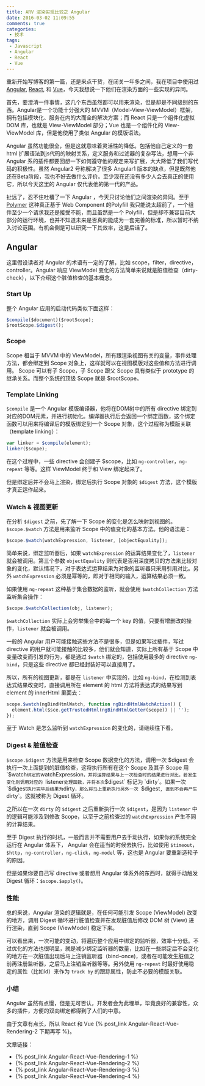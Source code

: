 ```yaml
---
title: ARV 渲染实现比较之 Angular
date: 2016-03-02 11:09:55
comments: true
categories:
 - 技术
tags:
 - Javascript
 - Angular
 - React
 - Vue
---
```


重新开始写博客的第一篇，还是来点干货，在闭关一年多之间，我在项目中使用过 [Angular][1], [React][2], 和 [Vue][3]，今天我想说一下他们在渲染方面的一些实现的异同。

首先，要澄清一件事情，这几个东西虽然都可以用来渲染，但是却是不同级别的东西。Angular是一个功能十分强大的 MVVM（Model-View-ViewModel）框架，拥有包括模块化、服务在内的大而全的解决方案；而 React 只是一个组件化虚拟 DOM 库，也就是 View-ViewModel 部分；Vue 也是一个组件化的 View-ViewModel 库，但是他使用了类似 Angular 的模版语法。

Angular 虽然功能很全，但是这就意味着灵活性的降低。包括他自己定义的一套 html 扩展语法到js代码的映射关系，定义服务和过滤器的复杂写法，想用一个非 Angular 系的插件都要回想一下如何遵守他的规定来写扩展，大大降低了我们写代码的积极性。虽然 Angular2 号称解决了很多 Angular1 版本的缺点，但是既然他还在Beta阶段，我也不好去做什么评价。至少现在还没有多少人会去真正的使用它，所以今天这里的 Angular 仅代表他的第一代的产品。

<!--more-->

扯远了，忍不住吐槽了一下 Angular ，今天只讨论他们之间渲染的异同。至于 [Polymer][4] 这种真正基于 Web Component 的Polyfill 我只能说太超前了，一个组件至少一个请求我还是接受不能，而且虽然是一个 Polyfill，但是却不兼容目前大部分的运行环境，也并不知道未来是否真的能成为一套完善的标准，所以暂时不纳入讨论范围。有机会倒是可以研究一下其效率，这是后话了。

## Angular

这里假设读者对 Angular 的术语有一定的了解，比如 scope，filter，directive，controller。Angular 响应 ViewModel 变化的方法简单来说就是脏值检查（dirty-check），以下介绍这个脏值检查的基本概念。

### Start Up

整个 Angular 应用的启动代码类似下面这样：

```js
$compile($document)($rootScope);
$rootScope.$digest();
```

### Scope

Scope 相当于 MVVM 中的 ViewModel，所有跟渲染视图有关的变量，事件处理方法，都会绑定到 Scope 对象上，这样就可以在视图模版对这些值和方法进行调用。 Scope 可以有子 Scope，子 Scope 跟父 Scope 具有类似于 prototype 的继承关系。而整个系统的顶级 Scope 就是 $rootScope。

### Template Linking

`$compile` 是一个 Angular 模版编译器，他将在DOM树中的所有 directive 绑定到对应的DOM元素，并进行初始化。编译器执行后会返回一个绑定函数，这个绑定函数可以用来将编译后的模版绑定到一个 Scope 对象，这个过程称为模版关联（template linking）：

``` js
var linker = $compile(element);
linker($scope);
```

在这个过程中，一些 directive 会创建子 $scope，比如 `ng-controller`，`ng-repeat` 等等。这样 ViewModel 终于和 View 绑定起来了。

但是绑定后并不会马上渲染，绑定后执行 Scope 对象的 `$digest` 方法，这个模版才真正运作起来。

### Watch & 视图更新

在分析 `$digest` 之前，先了解一下 Scope 的变化是怎么映射到视图的。`$scope.$watch` 方法是用来监听 Scope 中的值变化的基本方法。他的语法是：

``` js
$scope.$watch(watchExpression, listener, [objectEquality]);
```

简单来说，绑定监听器后，如果 `watchExpression` 的运算结果变化了，`listener` 就会被调用。第三个参数 `objectEquality` 则代表是否用深度拷贝的方法来比较对象的变化，默认情况下，对于表达式运算结果为对象的监听器只采用引用对比。另外 `watchExpression` 必须是幂等的，即对于相同的输入，运算结果必须一致。

如果使用 `ng-repeat` 这种基于集合数据的监听，就会使用 `$watchCollection` 方法监听集合操作：

``` js
$scope.$watchCollection(obj, listener);
```

`$watchCollection` 实际上会穷举集合中的每一个 key 的值，只要有增删改的操作，`listener` 就会被调用。

一般的 Angular 用户可能接触这些方法不是很多，但是如果写过插件，写过 directive 的用户就可能接触的比较多，他们就会知道，实际上所有基于 Scope 中变量改变而引发的行为，都是通过 `$watch` 绑定的，包括使用最多的 directive `ng-bind`，只是这些 directive 都已经封装好可以直接用了。

所以，所有的视图更新，都是在 `listener` 中实现的，比如 `ng-bind`，在检测到表达式结果改变时，直接调用所在 element 的 html 方法将表达式的结果写到 element 的 innerHtml 里面去：

```js
scope.$watch(ngBindHtmlWatch, function ngBindHtmlWatchAction() {
  element.html($sce.getTrustedHtml(ngBindHtmlGetter(scope)) || '');
});
```

至于 Watch 是怎么监听到 `watchExpression` 的变化的，请继续往下看。

### Digest & 脏值检查

`$scope.$digest` 方法是用来检查 Scope 数据变化的方法，调用一次 $digest 会执行一次上面提到的脏值检查，这将执行所有在这个 Scope 及其子 Scope 用 `$watch` 绑定的 `watchExpression`，并将运算结果与上一次检查时的结果进行对比，若发生变化则调用对应的 `listener` 处理函数，并将本次 `$digest` 标记为 `dirty`。如果一次 `$digest` 执行完毕后结果为 `dirty`，那么将马上重新执行另外一次 `$digest`, 直到不会再产生 `dirty`。这就被称为 Digest 循环。

之所以在一次 `dirty` 的 `$digest` 之后重新执行一次 `$digest`，是因为 `listener` 中的逻辑可能涉及到修改 Scope，以至于之前检查过的 `watchExpression` 产生不同的计算结果。

至于 Digest 执行的时机，一般而言并不需要用户去手动执行，如果你的系统完全运行在 Angular 体系下， Angular 会在适当的时候去执行，比如使用 `$timeout`，`$http`，`ng-controller`，`ng-click`，`ng-model` 等，这也是 Angular 要重新造轮子的原因。

但是如果你要自己写 directive 或者想用 Angular 体系外的东西时，就得手动触发 Digest 循环：`$scope.$apply()`。

### 性能

总的来说，Angular 渲染的逻辑就是，在任何可能引发 Scope (ViewModel) 改变的地方，调用 Digest 循环进行脏值检查并在发现脏值后修改 DOM 树 (View) 进行渲染，直到 Scope (ViewModel) 稳定下来。

可以看出来，一次可能的变动，将遍历整个应用中绑定的监听器，效率十分低。不过优化的方法也很明显，就是减少绑定监听器的数量，比如在一些绑定后不会变化的地方在一次脏值出现后马上注销监听器（bind-once)，或者在可能发生脏值之前再注册监听器，之后马上注销监听器等等。另外使用 `ng-repeat` 时最好使用稳定的属性（比如id）来作为 `track by` 的跟踪属性，防止不必要的模版关联。

### 小结

Angular 虽然有点慢，但是无可否认，开发者会为此埋单，毕竟良好的兼容性，众多的插件，方便的双向绑定都得到了人们的中意。

由于文章有点长，所以 React 和 Vue {% post_link Angular-React-Vue-Rendering-2 下期再写 %}。

文章链接：
 - {% post_link Angular-React-Vue-Rendering-1 %}
 - {% post_link Angular-React-Vue-Rendering-2 %}
 - {% post_link Angular-React-Vue-Rendering-3 %}
 - {% post_link Angular-React-Vue-Rendering-4 %}

[1]: https://angular.io
[2]: https://facebook.github.io/react
[3]: http://vuejs.org/
[4]: https://www.polymer-project.org/1.0/
